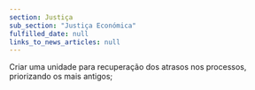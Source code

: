 ```yaml
---
section: Justiça
sub_section: "Justiça Económica"
fulfilled_date: null
links_to_news_articles: null
---
```


Criar uma unidade para recuperação dos atrasos nos processos, priorizando os mais antigos;